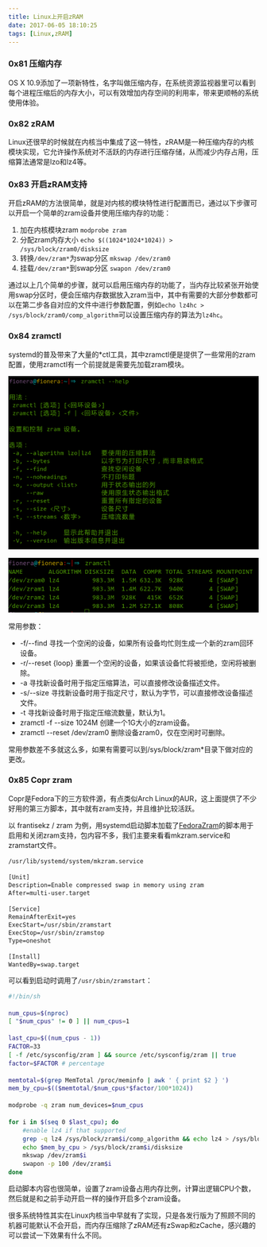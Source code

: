 ```yaml
---
title: Linux上开启zRAM
date: 2017-06-05 18:10:25
tags: [Linux,zRAM]
---
```


### 0x81 压缩内存

OS X 10.9添加了一项新特性，名字叫做压缩内存，在系统资源监视器里可以看到每个进程压缩后的内存大小，可以有效增加内存空间的利用率，带来更顺畅的系统使用体验。

### 0x82 zRAM

Linux还很早的时候就在内核当中集成了这一特性，zRAM是一种压缩内存的内核模块实现，它允许操作系统对不活跃的内存进行压缩存储，从而减少内存占用，压缩算法通常是lzo和lz4等。

### 0x83 开启zRAM支持

开启zRAM的方法很简单，就是对内核的模块特性进行配置而已，通过以下步骤可以开启一个简单的zram设备并使用压缩内存的功能：

1. 加在内核模块zram `modprobe zram`
1. 分配zram内存大小 `echo $((1024*1024*1024)) > /sys/block/zram0/disksize`
1. 转换`/dev/zram*`为swap分区 `mkswap /dev/zram0`
1. 挂载`/dev/zram*`到swap分区 `swapon /dev/zram0`

通过以上几个简单的步骤，就可以启用压缩内存的功能了，当内存比较紧张开始使用swap分区时，便会压缩内存数据放入zram当中，其中有需要的大部分参数都可以在第二步各自对应的文件中进行参数配置，例如`echo lz4hc > /sys/block/zram0/comp_algorithm`可以设置压缩内存的算法为`lz4hc`。

### 0x84 zramctl

systemd的普及带来了大量的*ctl工具，其中zramctl便是提供了一些常用的zram配置，使用zramctl有一个前提就是需要先加载zram模块。

![zramctl常用参数](/images/2017_06_05_01.png)

![直接执行查看状态](/images/2017_06_05_02.png)

常用参数：

* -f/--find 寻找一个空闲的设备，如果所有设备均忙则生成一个新的zram回环设备。
* -r/--reset {loop} 重置一个空闲的设备，如果该设备忙将被拒绝，空闲将被删除。
* -a 寻找新设备时用于指定压缩算法，可以直接修改设备描述文件。
* -s/--size 寻找新设备时用于指定尺寸，默认为字节，可以直接修改设备描述文件。
* -t 寻找新设备时用于指定压缩流数量，默认为1。
* zramctl -f --size 1024M 创建一个1G大小的zram设备。
* zramctl --reset /dev/zram0 删除设备zram0，仅在空闲时可删除。

常用参数差不多就这么多，如果有需要可以到/sys/block/zram*目录下做对应的更改。

### 0x85 Copr zram

Copr是Fedora下的三方软件源，有点类似Arch Linux的AUR，这上面提供了不少好用的第三方脚本，其中就有zram支持，并且维护比较活跃。

以 frantisekz / zram 为例，用systemd启动脚本加载了[FedoraZram](https://github.com/zezinho42/FedoraZram)的脚本用于启用和关闭zram支持，包内容不多，我们主要来看看mkzram.service和zramstart文件。

```Systemd
/usr/lib/systemd/system/mkzram.service

[Unit]
Description=Enable compressed swap in memory using zram
After=multi-user.target

[Service]
RemainAfterExit=yes
ExecStart=/usr/sbin/zramstart
ExecStop=/usr/sbin/zramstop
Type=oneshot

[Install]
WantedBy=swap.target
```

可以看到启动时调用了`/usr/sbin/zramstart`：

```Bash
#!/bin/sh

num_cpus=$(nproc)
[ "$num_cpus" != 0 ] || num_cpus=1

last_cpu=$((num_cpus - 1))
FACTOR=33
[ -f /etc/sysconfig/zram ] && source /etc/sysconfig/zram || true
factor=$FACTOR # percentage

memtotal=$(grep MemTotal /proc/meminfo | awk ' { print $2 } ')
mem_by_cpu=$(($memtotal/$num_cpus*$factor/100*1024))

modprobe -q zram num_devices=$num_cpus

for i in $(seq 0 $last_cpu); do
    #enable lz4 if that supported
    grep -q lz4 /sys/block/zram$i/comp_algorithm && echo lz4 > /sys/block/zram$i/comp_algorithm
    echo $mem_by_cpu > /sys/block/zram$i/disksize
    mkswap /dev/zram$i
    swapon -p 100 /dev/zram$i
done
```

启动脚本内容也很简单，设置了zram设备占用内存比例，计算出逻辑CPU个数，然后就是和之前手动开启一样的操作开启多个zram设备。

很多系统特性其实在Linux内核当中早就有了实现，只是各发行版为了照顾不同的机器可能默认不会开启，而内存压缩除了zRAM还有zSwap和zCache，感兴趣的可以尝试一下效果有什么不同。
